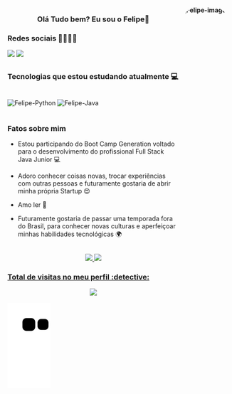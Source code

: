<h4 align="center">
    <img align="right" alt="Felipe-imagem" height="800" style="border-radius:50px;" src=https://i.pinimg.com/originals/89/74/34/897434458648858b690f487c3149ef6a.gif
<hr>
 
 
 </div>

  #
<div> 
     <h3 align="center">Olá Tudo bem? Eu sou o Felipe</i></a>🐺</h3>
   
  
  <h3>Redes sociais 👨‍👩‍👧‍👦</h3>
<div> 
    <a href = "felipecaluxx@gmail.com"><img src="https://img.shields.io/badge/-Gmail-%23333?style=for-the-badge&logo=gmail&logoColor=white" target="_blank"></a>
  <a href="https://www.linkedin.com/in/lipe-santos/" target="_blank"><img src="https://img.shields.io/badge/-LinkedIn-%230077B5?style=for-the-badge&logo=linkedin&logoColor=white" target="_blank"></a> 
  </div>

   
  ##
 
<div> 


<h3>Tecnologias que estou estudando atualmente 💻</h3>

  </div>
<div style="display: inline_block"><br>
  <img align="center" alt="Felipe-Python" height="70" width="80" src="https://cdn.jsdelivr.net/gh/devicons/devicon/icons/python/python-original-wordmark.svg" />
  <img align="center" alt="Felipe-Java" height="70" width="80" src= "https://cdn.jsdelivr.net/gh/devicons/devicon/icons/java/java-original-wordmark.svg" />
</div>
</div>



  #
<div> 
  <h3>Fatos sobre mim</h3>

- Estou participando do Boot Camp Generation voltado para o desenvolvimento do profissional Full Stack Java Junior 💻
- Adoro conhecer coisas novas, trocar experiências com outras pessoas e futuramente gostaria de abrir minha própria Startup 😍
- Amo ler 📙
- Futuramente gostaria de passar uma temporada fora do Brasil, para conhecer novas culturas e aperfeiçoar minhas habilidades tecnológicas 🌍
  </div>
   
  ##
 
<div> 

<div align="center">
  <a href="https://github.com/FelipeJobs">
  <img height="130em" src="https://github-readme-stats.vercel.app/api?username=FelipeJobs&show_icons=true&theme=merko&include_all_commits=true&count_private=true"/>
  <img height="130em" src="https://github-readme-stats.vercel.app/api/top-langs/?username=FelipeJobs&layout=compact&langs_count=7&theme=merko"/>
  </div>
   <h3>Total de visitas no meu perfil :detective:</h3>
 <p align="center"> 
   <img alingn="center" src="https://profile-counter.glitch.me/FelipeJobs/count.svg" />
 </p>
 
  ![Snake animation](https://github.com/Felipejobs/FelipeJobs/blob/output/github-contribution-grid-snake.svg)
 
</div>
